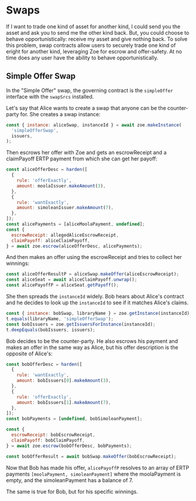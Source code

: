 # Swaps

If I want to trade one kind of asset for another kind, I could send
you the asset and ask you to send me the other kind back. But, you
could choose to behave opportunistically: receive my asset and give
nothing back. To solve this problem, swap contracts allow users to
securely trade one kind of eright for another kind, leveraging Zoe for
escrow and offer-safety. At no time does any user have the ability to
behave opportunistically.

## Simple Offer Swap

In the "Simple Offer" swap, the governing contract is the
`simpleOffer` interface with the `swapSrcs` installed. 

Let's say that Alice wants to create a swap that anyone can be the
counter-party for. She creates a swap instance:

```js
const { instance: aliceSwap, instanceId } = await zoe.makeInstance(
  'simpleOfferSwap',
  issuers,
);
```

Then escrows her offer with Zoe and gets an escrowReceipt
and a claimPayoff ERTP payment from which she can get her payoff:

```js
const aliceOfferDesc = harden([
  {
    rule: 'offerExactly',
    amount: moolaIssuer.makeAmount(3),
  },
  {
    rule: 'wantExactly',
    amount: simoleanIssuer.makeAmount(7),
  },
]);
const alicePayments = [aliceMoolaPayment, undefined];
const {
  escrowReceipt: allegedAliceEscrowReceipt,
  claimPayoff: aliceClaimPayoff,
} = await zoe.escrow(aliceOfferDesc, alicePayments);
```

And then makes an offer using the escrowReceipt and tries to collect her winnings:

```js
const aliceOfferResultP = aliceSwap.makeOffer(aliceEscrowReceipt);
const aliceSeat = await aliceClaimPayoff.unwrap();
const alicePayoffP = aliceSeat.getPayoff();

```

She then spreads the `instanceId` widely. Bob hears about Alice's
contract and he decides to look up the `instanceId` to see if it
matches Alice's claims.

```js
const { instance: bobSwap, libraryName } = zoe.getInstance(instanceId);
t.equals(libraryName, 'simpleOfferSwap');
const bobIssuers = zoe.getIssuersForInstance(instanceId);
t.deepEquals(bobIssuers, issuers);
```

Bob decides to be the counter-party. He also escrows his payment and
makes an offer in the same way as Alice, but his offer description is
the opposite of Alice's:

```js
const bobOfferDesc = harden([
  {
    rule: 'wantExactly',
    amount: bobIssuers[0].makeAmount(3),
  },
  {
    rule: 'offerExactly',
    amount: bobIssuers[1].makeAmount(7),
  },
]);
const bobPayments = [undefined, bobSimoleanPayment];

const {
  escrowReceipt: bobEscrowReceipt,
  claimPayoff: bobClaimPayoff,
} = await zoe.escrow(bobOfferDesc, bobPayments);

const bobOfferResult = await bobSwap.makeOffer(bobEscrowReceipt);
```

Now that Bob has made his offer, `alicePayoffP` resolves to an array
of ERTP payments `[moolaPayment, simoleanPayment]` where the
moolaPayment is empty, and the simoleanPayment has a balance of 7. 

The same is true for Bob, but for his specific winnings.
